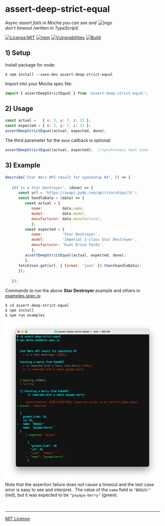 # assert-deep-strict-equal
<img src=https://centerkey.com/graphics/center-key-logo.svg align=right width=200 alt=logo>

_Async assert fails in Mocha you can see and don't timeout (written in TypeScript)_

[![License:MIT](https://img.shields.io/badge/License-MIT-blue.svg)](https://github.com/center-key/assert-deep-strict-equal/blob/main/LICENSE.txt)
[![npm](https://img.shields.io/npm/v/assert-deep-strict-equal.svg)](https://www.npmjs.com/package/assert-deep-strict-equal)
[![Vulnerabilities](https://snyk.io/test/github/center-key/assert-deep-strict-equal/badge.svg)](https://snyk.io/test/github/center-key/assert-deep-strict-equal)
[![Build](https://github.com/center-key/assert-deep-strict-equal/workflows/build/badge.svg)](https://github.com/center-key/assert-deep-strict-equal/actions?query=workflow%3Abuild)

## 1) Setup
Install package for node:
```shell
$ npm install --save-dev assert-deep-strict-equal
```
Import into your Mocha spec file:
```javascript
import { assertDeepStrictEqual } from 'assert-deep-strict-equal';
```

## 2) Usage
```javascript
const actual =   { x: 3, y: 7, z: 21 };
const expected = { x: 3, y: 7, z: 21 };
assertDeepStrictEqual(actual, expected, done);
```
The third parameter for the `done` callback is optional:
```javascript
assertDeepStrictEqual(actual, expected);  //synchronous test case
```

## 3) Example
```javascript
describe('Star Wars API result for spaceship #3', () => {

   it('is a Star Destroyer', (done) => {
      const url = 'https://swapi.py4e.com/api/starships/3/';
      const handleData = (data) => {
         const actual = {
            name:         data.name,
            model:        data.model,
            manufacturer: data.manufacturer,
            };
         const expected = {
            name:         'Star Destroyer',
            model:        'Imperial I-class Star Destroyer',
            manufacturer: 'Kuat Drive Yards',
            };
         assertDeepStrictEqual(actual, expected, done);
         };
      fetchJson.get(url, { format: 'json' }).then(handleData);
      });

   });
```
Commands to run the above **Star Destroyer** example and others in [examples.spec.js](examples.spec.js):
```shell
$ cd assert-deep-strict-equal
$ npm install
$ npm run examples
```
<img src=https://raw.githubusercontent.com/center-key/assert-deep-strict-equal/main/examples.png
width=800 alt=screenshot>
Note that the assertion failure does _not_ cause a timeout and the test case error is easy to see and interpret.&nbsp;
The value of the `name` field is `"BOGUS!"` (red), but it was expected to be `"payapa-berry"` (green).

<br>

---
[MIT License](LICENSE.txt)
